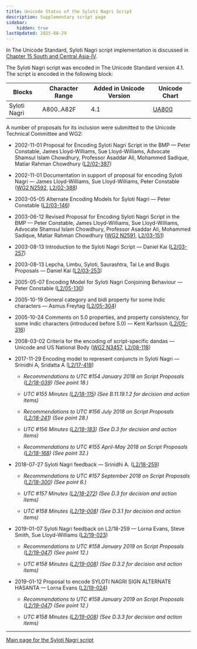 ```yaml
---
title: Unicode Status of the Syloti Nagri Script
description: Supplementary script page
sidebar:
    hidden: true
lastUpdated: 2025-08-29
---
```


In The Unicode Standard, Syloti Nagri script implementation is discussed in [Chapter 15 South and Central Asia-IV](http://www.unicode.org/versions/latest/ch15.pdf).

[comment]: # (end of intro)

[comment]: # (start of blocks)

The Syloti Nagri script was encoded in The Unicode Standard version 4.1. The script is encoded in the following block:

| Blocks | Character Range | Added in Unicode Version | Unicode Chart |
| ------ | --------------- | ------------------------ | ------------- |
| Syloti Nagri | A800..A82F | 4.1 | [UA800](http://www.unicode.org/charts/PDF/UA800.pdf) |

[comment]: # (end of blocks)

[comment]: # (start of chars)

[comment]: # (end of chars)

[comment]: # (start of rest)

A number of proposals for its inclusion were submitted to the Unicode Technical Committee and WG2:

- 2002-11-01 Proposal for Encoding Syloti Nagri Script in the BMP — Peter Constable, James Lloyd-Williams, Sue Lloyd-Williams, Advocate Shamsul Islam Chowdhury, Professor Asaddar Ali, Mohammed Sadique, Matiar Rahman Chowdhury ([L2/02-387](http://www.unicode.org/cgi-bin/GetMatchingDocs.pl?L2/02-387))

- 2002-11-01 Documentation in support of proposal for encoding Syloti Nagri — James Lloyd-Williams, Sue Lloyd-Williams, Peter Constable ([WG2 N2592](https://www.unicode.org/wg2/docs/n2592.pdf), [L2/02-388](http://www.unicode.org/cgi-bin/GetMatchingDocs.pl?L2/02-388))

- 2003-05-05 Alternate Encoding Models for Syloti Nagri — Peter Constable ([L2/03-146](http://www.unicode.org/cgi-bin/GetMatchingDocs.pl?L2/03-146))

- 2003-06-12 Revised Proposal for Encoding Syloti Nagri Script in the BMP — Peter Constable, James Lloyd-Williams, Sue Lloyd-Williams, Advocate Shamsul Islam Chowdhury, Professor Asaddar Ali, Mohammed Sadique, Matiar Rahman Chowdhury ([WG2 N2591](https://www.unicode.org/wg2/docs/n2591.pdf), [L2/03-151](http://www.unicode.org/cgi-bin/GetMatchingDocs.pl?L2/03-151))

- 2003-08-13 Introduction to the Syloti Nagri Script — Daniel Kai ([L2/03-257](http://www.unicode.org/cgi-bin/GetMatchingDocs.pl?L2/03-257))

- 2003-08-13 Lepcha, Limbu, Syloti, Saurashtra, Tai Le and Bugis Proposals — Daniel Kai ([L2/03-253](http://www.unicode.org/cgi-bin/GetMatchingDocs.pl?L2/03-253))

- 2005-05-07 Encoding Model for Syloti Nagri Conjoining Behaviour — Peter Constable ([L2/05-130](http://www.unicode.org/cgi-bin/GetMatchingDocs.pl?L2/05-130))

- 2005-10-19 General category and bidi property for some Indic characters — Asmus Freytag ([L2/05-304](http://www.unicode.org/cgi-bin/GetMatchingDocs.pl?L2/05-304))

- 2005-10-24 Comments on 5.0 properties, and property consistency, for some Indic characters (introduced before 5.0) — Kent Karlsson ([L2/05-316](http://www.unicode.org/cgi-bin/GetMatchingDocs.pl?L2/05-316))

- 2008-03-02 Criteria for the encoding of script-specific dandas — Unicode and US National Body      ([WG2 N3457](https://www.unicode.org/wg2/docs/n3457.pdf), [L2/08-118](http://www.unicode.org/cgi-bin/GetMatchingDocs.pl?L2/08-118))

- 2017-11-29 Encoding model to represent conjuncts in Syloti Nagri — Srinidhi A, Sridatta A ([L2/17-418](http://www.unicode.org/cgi-bin/GetMatchingDocs.pl?L2/17-418))

  - _Recommendations to UTC #154 January 2018 on Script Proposals ([L2/18-039](http://www.unicode.org/L2/L2018/18039-script-adhoc-rec.pdf)) (See point 18.)_

  - _UTC #155 Minutes ([L2/18-115](http://www.unicode.org/L2/L2018/18115.htm)) (See B.11.19.1.2 for decision and action items)_

  - _Recommendations to UTC #156 July 2018 on Script Proposals ([L2/18-241](http://www.unicode.org/L2/L2018/18241-script-ad-hoc.pdf)) (See point 28.)_

  - _UTC #156 Minutes ([L2/18-183](http://www.unicode.org/L2/L2018/18183.htm)) (See D.3 for decision and action items)_

  - _Recommendations to UTC #155 April-May 2018 on Script Proposals ([L2/18-168](http://www.unicode.org/L2/L2018/18168-script-rec.pdf)) (See point 32.)_

- 2018-07-27 Syloti Nagri feedback — Srinidhi A. ([L2/18-259](http://www.unicode.org/cgi-bin/GetMatchingDocs.pl?L2/18-259))

  - _Recommendations to UTC #157 September 2018 on Script Proposals ([L2/18-300](http://www.unicode.org/L2/L2018/18300-script-ad-hoc-rec.pdf)) (See point 6.)_

  - _UTC #157 Minutes ([L2/18-272](http://www.unicode.org/L2/L2018/18272.htm)) (See D.3 for decision and action items)_

  - _UTC #158 Minutes ([L2/19-008](https://www.unicode.org/L2/L2019/19008.htm)) (See D.3.1 for decision and action items)_

- 2019-01-07 Syloti Nagri feedback on L2/18-259 — Lorna Evans, Steve Smith, Sue Lloyd-Williams ([L2/19-023](http://www.unicode.org/cgi-bin/GetMatchingDocs.pl?L2/19-023))

  - _Recommendations to UTC #158 January 2019 on Script Proposals ([L2/19-047](https://www.unicode.org/L2/L2019/19047-script-adhoc-recs.pdf)) (See point 12.)_

  - _UTC #158 Minutes ([L2/19-008](https://www.unicode.org/L2/L2019/19008.htm)) (See D.3.2 for decision and action items)_

- 2019-01-12 Proposal to encode SYLOTI NAGRI SIGN ALTERNATE HASANTA — Lorna Evans ([L2/19-024](http://www.unicode.org/cgi-bin/GetMatchingDocs.pl?L2/19-024))

  - _Recommendations to UTC #158 January 2019 on Script Proposals ([L2/19-047](https://www.unicode.org/L2/L2019/19047-script-adhoc-recs.pdf)) (See point 12.)_

  - _UTC #158 Minutes ([L2/19-008](https://www.unicode.org/L2/L2019/19008.htm)) (See D.3.3 for decision and action items)_



<hr/>

[Main page for the Syloti Nagri script](/scrlang/scripts/sylo)

